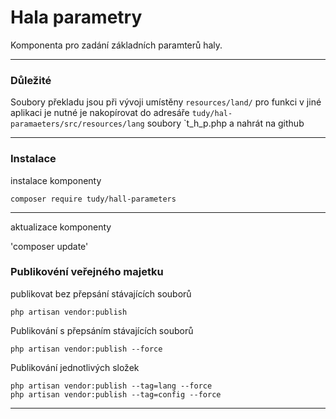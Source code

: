 # Hala parametry

Komponenta pro zadání základních paramterů haly.

---

### Důležité

Soubory překladu jsou při vývoji  umístěny `resources/land/` pro funkci v jiné aplikaci je nutné je nakopírovat do adresáře `tudy/hal-paramaeters/src/resources/lang` soubory `t_h_p.php a nahrát na github

---

### Instalace

instalace komponenty

`composer require tudy/hall-parameters`

---

aktualizace komponenty

'composer update'


### Publikovéní veřejného majetku

publikovat bez přepsání stávajících souborů

`php artisan vendor:publish`

Publikování s přepsáním stávajících souborů

`php artisan vendor:publish --force`

Publikování jednotlivých složek

```shell
php artisan vendor:publish --tag=lang --force
php artisan vendor:publish --tag=config --force
```

---
